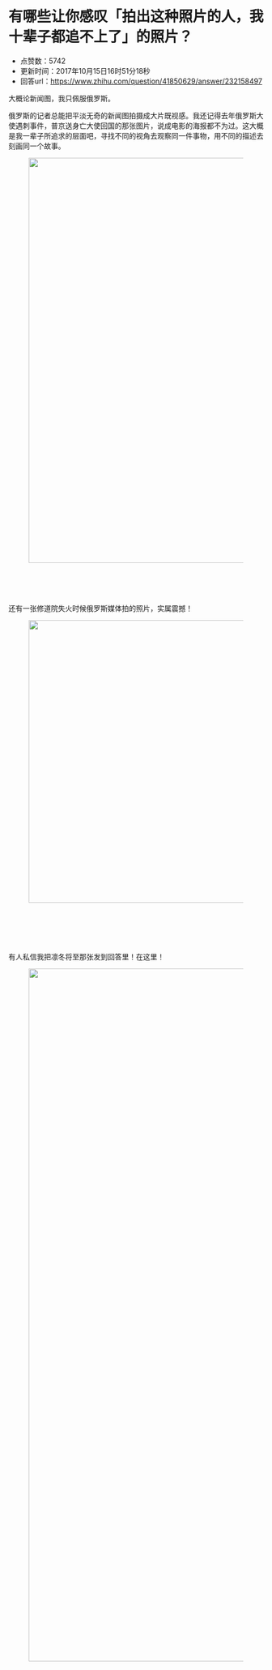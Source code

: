 # 有哪些让你感叹「拍出这种照片的人，我十辈子都追不上了」的照片？
- 点赞数：5742
- 更新时间：2017年10月15日16时51分18秒
- 回答url：https://www.zhihu.com/question/41850629/answer/232158497
<body>
 <p data-pid="lAKu3pPn">大概论新闻图，我只佩服俄罗斯。</p>
 <p data-pid="Z-Ypx8g7">俄罗斯的记者总能把平淡无奇的新闻图拍摄成大片既视感。我还记得去年俄罗斯大使遇刺事件，普京送身亡大使回国的那张图片，说成电影的海报都不为过。这大概是我一辈子所追求的层面吧，寻找不同的视角去观察同一件事物，用不同的描述去刻画同一个故事。</p>
 <figure>
  <img src="https://picx.zhimg.com/50/v2-261f9e74b03a57d46a17a20b2335166f_720w.jpg?source=1940ef5c" data-rawwidth="800" data-rawheight="540" data-original-token="v2-261f9e74b03a57d46a17a20b2335166f" class="origin_image zh-lightbox-thumb" width="800" data-original="https://picx.zhimg.com/v2-261f9e74b03a57d46a17a20b2335166f_r.jpg?source=1940ef5c">
 </figure>
 <br>
 <br>
 <br>
 <p data-pid="IkXFlmp3">还有一张修道院失火时候俄罗斯媒体拍的照片，实属震撼！</p>
 <figure>
  <img src="https://picx.zhimg.com/50/v2-38ebf2d4c19eb512133fda33de286100_720w.jpg?source=1940ef5c" data-rawwidth="558" data-rawheight="389" data-original-token="v2-38ebf2d4c19eb512133fda33de286100" class="origin_image zh-lightbox-thumb" width="558" data-original="https://picx.zhimg.com/v2-38ebf2d4c19eb512133fda33de286100_r.jpg?source=1940ef5c">
 </figure>
 <br>
 <br>
 <br>
 <br>
 <p data-pid="cdWDQQ5F">有人私信我把凛冬将至那张发到回答里！在这里！</p>
 <figure>
  <img src="https://picx.zhimg.com/50/v2-5f6f13edc4540a13583550802d42719f_720w.jpg?source=1940ef5c" data-rawwidth="1368" data-rawheight="2048" data-original-token="v2-5f6f13edc4540a13583550802d42719f" class="origin_image zh-lightbox-thumb" width="1368" data-original="https://pic1.zhimg.com/v2-5f6f13edc4540a13583550802d42719f_r.jpg?source=1940ef5c">
 </figure>
</body>